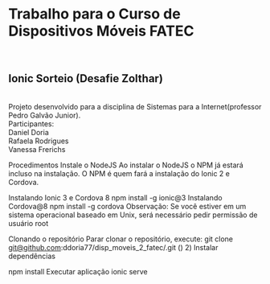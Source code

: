 <h1><b>Trabalho para o Curso de Dispositivos Móveis FATEC</b></h1> <br>
<h2><b>Ionic Sorteio (Desafie Zolthar)</b></h2><br>
Projeto desenvolvido para a disciplina de Sistemas para a Internet(professor Pedro Galvão Junior).<br>
Participantes:<br>
Daniel Doria<br>
Rafaela Rodrigues<br>
Vanessa Frerichs<br>

Procedimentos
Instale o NodeJS
Ao instalar o NodeJS o NPM já estará incluso na instalação. O NPM é quem fará a instalação do Ionic 2 e Cordova.

Instalando Ionic 3 e Cordova 8
npm install -g ionic@3
Instalando Cordova@8
npm install -g cordova
Observação: Se você estiver em um sistema operacional baseado em Unix, será necessário pedir permissão de usuário root

Clonando o repositório
Parar clonar o repositório, execute:
git clone git@github.com:ddoria77/disp_moveis_2_fatec/.git
() 2) Instalar dependências

npm install
Executar aplicação
ionic serve
